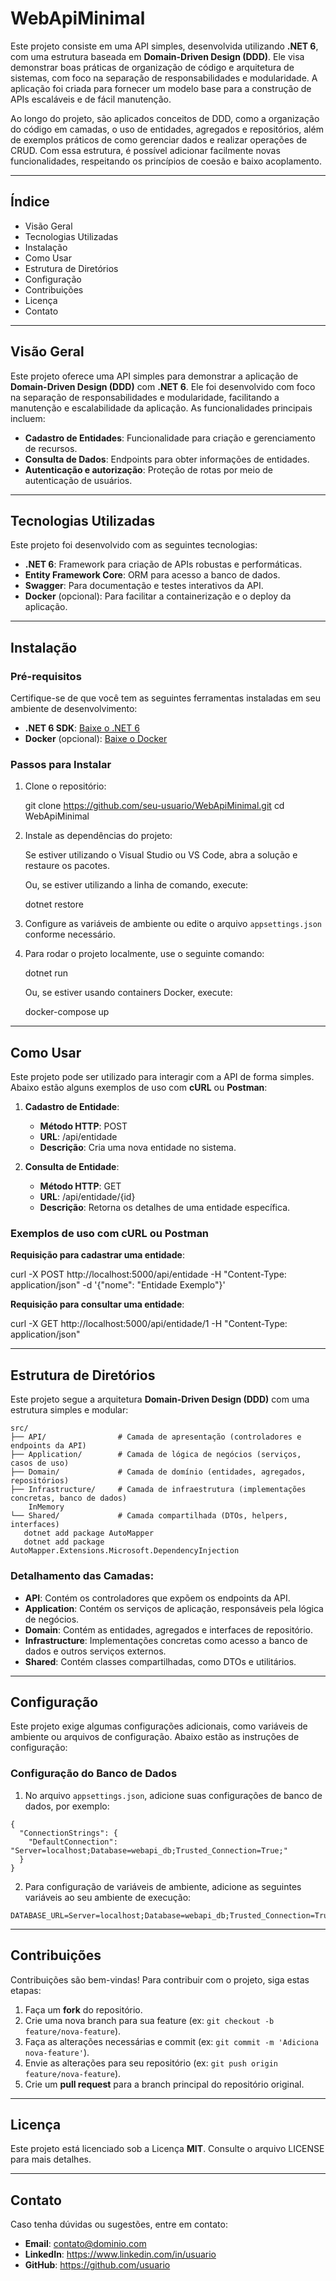 # WebApiMinimal

Este projeto consiste em uma API simples, desenvolvida utilizando **.NET 6**, com uma estrutura baseada em **Domain-Driven Design (DDD)**. Ele visa demonstrar boas práticas de organização de código e arquitetura de sistemas, com foco na separação de responsabilidades e modularidade. A aplicação foi criada para fornecer um modelo base para a construção de APIs escaláveis e de fácil manutenção.

Ao longo do projeto, são aplicados conceitos de DDD, como a organização do código em camadas, o uso de entidades, agregados e repositórios, além de exemplos práticos de como gerenciar dados e realizar operações de CRUD. Com essa estrutura, é possível adicionar facilmente novas funcionalidades, respeitando os princípios de coesão e baixo acoplamento.

---

## Índice

- Visão Geral
- Tecnologias Utilizadas
- Instalação
- Como Usar
- Estrutura de Diretórios
- Configuração
- Contribuições
- Licença
- Contato

---

## Visão Geral

Este projeto oferece uma API simples para demonstrar a aplicação de **Domain-Driven Design (DDD)** com **.NET 6**. Ele foi desenvolvido com foco na separação de responsabilidades e modularidade, facilitando a manutenção e escalabilidade da aplicação. As funcionalidades principais incluem:

- **Cadastro de Entidades**: Funcionalidade para criação e gerenciamento de recursos.
- **Consulta de Dados**: Endpoints para obter informações de entidades.
- **Autenticação e autorização**: Proteção de rotas por meio de autenticação de usuários.

---

## Tecnologias Utilizadas

Este projeto foi desenvolvido com as seguintes tecnologias:

- **.NET 6**: Framework para criação de APIs robustas e performáticas.
- **Entity Framework Core**: ORM para acesso a banco de dados.
- **Swagger**: Para documentação e testes interativos da API.
- **Docker** (opcional): Para facilitar a containerização e o deploy da aplicação.

---

## Instalação

### Pré-requisitos

Certifique-se de que você tem as seguintes ferramentas instaladas em seu ambiente de desenvolvimento:

- **.NET 6 SDK**: [Baixe o .NET 6](https://dotnet.microsoft.com/download/dotnet/6.0)
- **Docker** (opcional): [Baixe o Docker](https://www.docker.com/get-started)

### Passos para Instalar

1. Clone o repositório:

   git clone https://github.com/seu-usuario/WebApiMinimal.git
   cd WebApiMinimal

2. Instale as dependências do projeto:

   Se estiver utilizando o Visual Studio ou VS Code, abra a solução e restaure os pacotes.

   Ou, se estiver utilizando a linha de comando, execute:

   dotnet restore

3. Configure as variáveis de ambiente ou edite o arquivo `appsettings.json` conforme necessário.

4. Para rodar o projeto localmente, use o seguinte comando:

   dotnet run

   Ou, se estiver usando containers Docker, execute:

   docker-compose up

---

## Como Usar

Este projeto pode ser utilizado para interagir com a API de forma simples. Abaixo estão alguns exemplos de uso com **cURL** ou **Postman**:

1. **Cadastro de Entidade**:
   - **Método HTTP**: POST
   - **URL**: /api/entidade
   - **Descrição**: Cria uma nova entidade no sistema.

2. **Consulta de Entidade**:
   - **Método HTTP**: GET
   - **URL**: /api/entidade/{id}
   - **Descrição**: Retorna os detalhes de uma entidade específica.

### Exemplos de uso com cURL ou Postman

**Requisição para cadastrar uma entidade**:

curl -X POST http://localhost:5000/api/entidade -H "Content-Type: application/json" -d '{"nome": "Entidade Exemplo"}'

**Requisição para consultar uma entidade**:

curl -X GET http://localhost:5000/api/entidade/1 -H "Content-Type: application/json"

---

## Estrutura de Diretórios

Este projeto segue a arquitetura **Domain-Driven Design (DDD)** com uma estrutura simples e modular:

```
src/
├── API/                # Camada de apresentação (controladores e endpoints da API)
├── Application/        # Camada de lógica de negócios (serviços, casos de uso)
├── Domain/             # Camada de domínio (entidades, agregados, repositórios)
├── Infrastructure/     # Camada de infraestrutura (implementações concretas, banco de dados)
    InMemory
└── Shared/             # Camada compartilhada (DTOs, helpers, interfaces)
   dotnet add package AutoMapper
   dotnet add package AutoMapper.Extensions.Microsoft.DependencyInjection

```

### Detalhamento das Camadas:

- **API**: Contém os controladores que expõem os endpoints da API.
- **Application**: Contém os serviços de aplicação, responsáveis pela lógica de negócios.
- **Domain**: Contém as entidades, agregados e interfaces de repositório.
- **Infrastructure**: Implementações concretas como acesso a banco de dados e outros serviços externos.
- **Shared**: Contém classes compartilhadas, como DTOs e utilitários.

---

## Configuração

Este projeto exige algumas configurações adicionais, como variáveis de ambiente ou arquivos de configuração. Abaixo estão as instruções de configuração:

### Configuração do Banco de Dados

1. No arquivo `appsettings.json`, adicione suas configurações de banco de dados, por exemplo:

```
{
  "ConnectionStrings": {
    "DefaultConnection": "Server=localhost;Database=webapi_db;Trusted_Connection=True;"
  }
}
```

2. Para configuração de variáveis de ambiente, adicione as seguintes variáveis ao seu ambiente de execução:

```
DATABASE_URL=Server=localhost;Database=webapi_db;Trusted_Connection=True;
```

---

## Contribuições

Contribuições são bem-vindas! Para contribuir com o projeto, siga estas etapas:

1. Faça um **fork** do repositório.
2. Crie uma nova branch para sua feature (ex: `git checkout -b feature/nova-feature`).
3. Faça as alterações necessárias e commit (ex: `git commit -m 'Adiciona nova-feature'`).
4. Envie as alterações para seu repositório (ex: `git push origin feature/nova-feature`).
5. Crie um **pull request** para a branch principal do repositório original.

---

## Licença

Este projeto está licenciado sob a Licença **MIT**. Consulte o arquivo LICENSE para mais detalhes.

---

## Contato

Caso tenha dúvidas ou sugestões, entre em contato:

- **Email**: contato@dominio.com
- **LinkedIn**: https://www.linkedin.com/in/usuario
- **GitHub**: https://github.com/usuario
